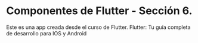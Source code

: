 # Componentes de Flutter - Sección 6.

Este es una app creada desde el curso de Flutter.
Flutter: Tu guía completa de desarrollo para IOS y Android